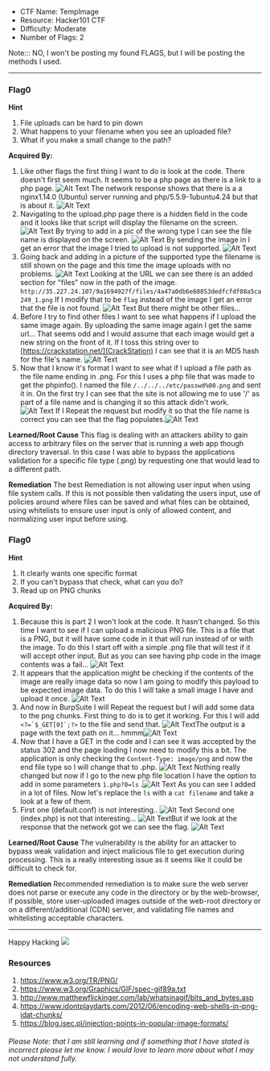 - CTF Name: TempImage
- Resource: Hacker101 CTF
- Difficulty: Moderate
- Number of Flags: 2

Note::: NO, I won't be posting my found FLAGS, but I will be posting the methods I used. 

<hr>



### Flag0
__Hint__ 
 1. File uploads can be hard to pin down
 2. What happens to your filename when you see an uploaded file?
 3. What if you make a small change to the path?



__Acquired By:__
 1. Like other flags the first thing I want to do is look at the code. There doesn't first seem much. It seems to be a php page as there is a link to a php page. ![Alt Text](https://dev-to-uploads.s3.amazonaws.com/i/cuytl1qndf238zxenqrg.png) 
    The network response shows that there is a a nginx1.14.0 (Ubuntu) server running and php/5.5.9-1ubuntu4.24 but that is about it. ![Alt Text](https://dev-to-uploads.s3.amazonaws.com/i/a03b5vwuu1cb81f1g2a4.png)
 2. Navigating to the upload.php page there is a hidden field in the code and it looks like that script will display the filename on the screen. ![Alt Text](https://dev-to-uploads.s3.amazonaws.com/i/8uhbkilxqgcohucv7752.png)
    By trying to add in a pic of the wrong type I can see the file name is displayed on the screen. ![Alt Text](https://dev-to-uploads.s3.amazonaws.com/i/0ncmjz5feyxudzr91uxr.png)
    By sending the image in I get an error that the image I tried to upload is not supported. ![Alt Text](https://dev-to-uploads.s3.amazonaws.com/i/6m2z79s565htqvpqci8t.png)
 3. Going back and adding in a picture of the supported type the filename is still shown on the page and this time the image uploads with no problems. ![Alt Text](https://dev-to-uploads.s3.amazonaws.com/i/8fqtpjsrhbfanbp91rxu.png)
    Looking at the URL we can see there is an added section for "files" now in the path of the image. `http://35.227.24.107/9a1694927f/files/4a47a0db6e60853dedfcfdf08a5ca249_1.png` If I modify that to be `flag` instead of the image I get an error that the file is not found. ![Alt Text](https://dev-to-uploads.s3.amazonaws.com/i/0o82jeasvve2q8zrgou2.png) But there might be other files...
 4. Before I try to find other files I want to see what happens if I upload the same image again. By uploading the same image again I get the same url... That seems odd and I would assume that each image would get a new string on the front of it. If I toss this string over to [https://crackstation.net/](CrackStation) I can see that it is an MD5 hash for the file's name. ![Alt Text](https://dev-to-uploads.s3.amazonaws.com/i/nxgo4jv0ut6dfe3qzo3v.png)
 5. Now that I know it's format I want to see what if I upload a file path as the file name ending in .png. For this I uses a php file that was made to get the phpinfo(). I named the file `/../../../etc/passwd%00.png` and sent it in. On the first try I can see that the site is not allowing me to use '/' as part of a file name and is changing it so this attack didn't work. ![Alt Text](https://dev-to-uploads.s3.amazonaws.com/i/0j1klr3sm05uzxefzeum.png)
   If I Repeat the request but modify it so that the file name is correct you can see that the flag populates.![Alt Text](https://dev-to-uploads.s3.amazonaws.com/i/l1zqg0c0pui60qjgiflx.png)

__Learned/Root Cause__
This flag is dealing with an attackers ability to gain access to arbitrary files on the server that is running a web app though directory traversal.
In this case I was able to bypass the applications validation for a specific file type (.png) by requesting one that would lead to a different path. 

__Remediation__
The best Remediation is not allowing user input when using file system calls.
If this is not possible then validating the users input, use of policies around where files can be saved and what files can be obtained, using whitelists to ensure user input is only of allowed content, and normalizing user input before using.



### Flag0
__Hint__ 
 1. It clearly wants one specific format
 2. If you can't bypass that check, what can you do?
 3. Read up on PNG chunks

__Acquired By:__
 1.  Because this is part 2 I won't look at the code. It hasn't changed. So this time I want to see if I can upload a malicious PNG file. This is a file that is a PNG, but it will have some code in it that will run instead of or with the image. 
   To do this I start off with a simple .png file that will test if it will accept other input. But as you can see having php code in the image contents was a fail... ![Alt Text](https://dev-to-uploads.s3.amazonaws.com/i/962r3bv2k2f5ujr6o3zr.png)
 2. It appears that the application might be checking if the contents of the image are really image data so now I am going to modify this payload to be expected image data.
    To do this I will take a small image I have and upload it once. ![Alt Text](https://dev-to-uploads.s3.amazonaws.com/i/5zb97a1yusiu41uovfs8.png) 
 3. And now in BurpSuite I will Repeat the request but I will add some data to the png chunks.
    First thing to do is to get it working. For this I will add ``<?=`$_GET[0]`;?>`` to the file and send that. ![Alt Text](https://dev-to-uploads.s3.amazonaws.com/i/bjaay1qtr3b3llvk18g6.png)The output is a page with the text path on it... hmmm![Alt Text](https://dev-to-uploads.s3.amazonaws.com/i/e1wdr7xc6en7u2j35yeu.png)
 4. Now that I have a GET in the code and I can see it was accepted by the status 302 and the page loading I now need to modify this a bit. The application is only checking the `Content-Type: image/png` and now the end file type so I will change that to .php. ![Alt Text](https://dev-to-uploads.s3.amazonaws.com/i/20dyu3qdhh47ubwn0dl1.png)
    Nothing really changed but now if I go to the new php file location I have the option to add in some parameters `1.php?0=ls` .![Alt Text](https://dev-to-uploads.s3.amazonaws.com/i/iuv5yfvyrfs26ko2i4jd.png) As you can see I added in a lot of files. Now let's replace the `ls` with a `cat filename` and take a look at a few of them.
 5. First one (default.conf) is not interesting.. ![Alt Text](https://dev-to-uploads.s3.amazonaws.com/i/t1fmm6uio137r9wr1nxs.png)
   Second one (index.php) is not that interesting... ![Alt Text](https://dev-to-uploads.s3.amazonaws.com/i/tcqu8jvafh6689vo09ev.png)But if we look at the response that the network got we can see the flag. ![Alt Text](https://dev-to-uploads.s3.amazonaws.com/i/6mmxukq96wtsu6azvmhf.png)

__Learned/Root Cause__
The vulnerability is the ability for an attacker to bypass weak validation and inject malicious file to get execution during processing.
This is a really interesting issue as it seems like it could be difficult to check for. 

__Remediation__
Recommended remediation is to make sure the web server does not parse or execute any code in the directory or by the web-browser, if possible, store user-uploaded images outside of the web-root directory or on a different/additional (CDN) server, and validating file names and whitelisting acceptable characters.





<hr>

Happy Hacking
![](https://media.giphy.com/media/l3vRmVv5P01I5NDAA/giphy.gif)

### Resources
1. https://www.w3.org/TR/PNG/
2. https://www.w3.org/Graphics/GIF/spec-gif89a.txt
3. http://www.matthewflickinger.com/lab/whatsinagif/bits_and_bytes.asp
4. https://www.idontplaydarts.com/2012/06/encoding-web-shells-in-png-idat-chunks/
5. https://blog.isec.pl/injection-points-in-popular-image-formats/

###### Please Note: that I am still learning and if something that I have stated is incorrect please let me know. I would love to learn more about what I may not understand fully.
